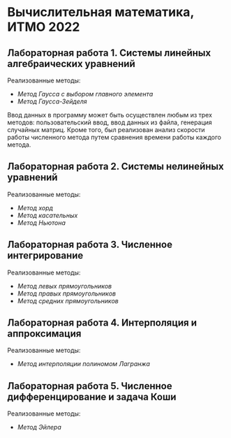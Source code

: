# Вычислительная математика, ИТМО 2022
## Лабораторная работа 1. Системы линейных алгебраических уравнений
Реализованные методы:
- *Метод Гаусса с выбором главного элемента*
- *Метод Гаусса-Зейделя*
 
Ввод данных в программу может быть осуществлен любым из трех методов: пользовательский ввод, ввод данных из файла, генерация случайных матриц. Кроме того, был реализован анализ скорости работы численного метода путем сравнения времени работы каждого метода.

## Лабораторная работа 2. Системы нелинейных уравнений
Реализованные методы:
- *Метод хорд*
- *Метод касательных*
- *Метод Ньютона*

## Лабораторная работа 3. Численное интегрирование
Реализованные методы:
- *Метод левых прямоугольников*
- *Метод правых прямоугольников*
- *Метод средних прямоугольников*

## Лабораторная работа 4. Интерполяция и аппроксимация
Реализованные методы:
- *Метод интерполяции полиномом Лагранжа*

## Лабораторная работа 5. Численное дифференцирование и задача Коши
Реализованные методы:
- *Метод Эйлера*
